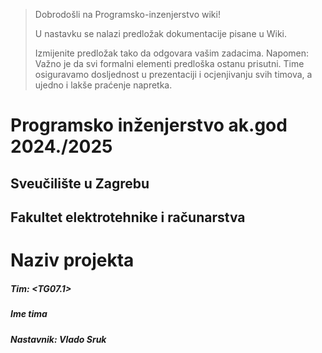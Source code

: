 > Dobrodošli na Programsko-inzenjerstvo wiki!
>
> U nastavku se nalazi predložak dokumentacije pisane u Wiki. 
>
> Izmijenite predložak tako da odgovara vašim zadacima.
> Napomen: Važno je da svi formalni elementi predloška ostanu prisutni. Time osiguravamo dosljednost u prezentaciji i ocjenjivanju svih timova, a ujedno i lakše praćenje napretka.
> 

# Programsko inženjerstvo ak.god 2024./2025
## Sveučilište u Zagrebu
## Fakultet elektrotehnike i računarstva
# Naziv projekta

##### Tim: <TG07.1>
##### Ime tima

##### Nastavnik: Vlado Sruk





